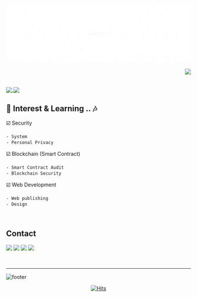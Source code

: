 <!-- ![header](https://capsule-render.vercel.app/api?type=venom&color=auto&height=300&section=header&text=Sikk&fontSize=80&animation=fadeIn&fontColor=ffffff) -->


![Banner](https://raw.githubusercontent.com/drewbi/drewbi/master/welcome_banner2.svg)

<img src="https://img.shields.io/github/followers/siksum.svg?style=social&label=Follow&maxAge=2592000" align="right"/>

<br>
<br>

<p markdown='1'>

<a href="https://github.com/anuraghazra/github-readme-stats">
  <img height=200 align="center" src="https://github-readme-stats.vercel.app/api?username=siksum&show_icons=true&theme=material-palenight" />
</a>
<a href="https://github.com/anuraghazra/convoychat">
  <img height=200 align="center" src="https://github-readme-stats.vercel.app/api/top-langs?username=siksum&layout=donut&langs_count=6&card_width=320&theme=material-palenight" />
</a>

<br>

## 📑 Interest & Learning .. 🎶

☑️ Security

    - System
    - Personal Privacy


☑️ Blockchain (Smart Contract)
    
    - Smart Contract Audit
    - Blockchain Security

☑️ Web Development

    - Web publishing
    - Design

<br>

<!-- [![GitHub Streak](https://streak-stats.demolab.com?user=siksum&theme=material-palenight)](https://git.io/streak-stats) -->

## Contact
<a href="mailto:namyoung0718@gmail.com"><img src="https://img.shields.io/badge/Gmail-D14836?style=for-the-badge&logo=gmail&logoColor=white"/></a>
<a href="mailto:namyoung0718@gmail.com"><img src="https://img.shields.io/badge/Telegram-2CA5E0?style=for-the-badge&logo=telegram&logoColor=white"/></a>
<img src="https://img.shields.io/badge/Discord-7289DA?style=for-the-badge&logo=discord&logoColor=white"/>
<img src="https://img.shields.io/badge/Twitter-1DA1F2?style=for-the-badge&logo=twitter&logoColor=white"/>

<br>

---

![footer](https://capsule-render.vercel.app/api?type=waving&color=auto&height=100&section=footer&text=Namryeong-Kim&fontSize=30&animation=fadeIn&fontColor=ffffff)

<div align="center">

  [![Hits](https://hits.seeyoufarm.com/api/count/incr/badge.svg?url=https%3A%2F%2Fgithub.com%2Fsiksum&count_bg=%237DDDF6&title_bg=%23CFA1F6&icon=&icon_color=%23E7E7E7&title=hits&edge_flat=false)](https://hits.seeyoufarm.com)

</div>
